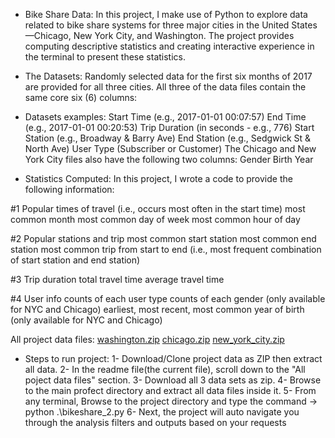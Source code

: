 - Bike Share Data:
In this project, I make use of Python to explore data related to bike share systems for three major cities in the United States—Chicago, New York City, and Washington. 
The project provides computing descriptive statistics and creating interactive experience in the terminal to present these statistics.

- The Datasets:
Randomly selected data for the first six months of 2017 are provided for all three cities. All three of the data files contain the same core six (6) columns:

- Datasets examples:
Start Time (e.g., 2017-01-01 00:07:57)
End Time (e.g., 2017-01-01 00:20:53)
Trip Duration (in seconds - e.g., 776)
Start Station (e.g., Broadway & Barry Ave)
End Station (e.g., Sedgwick St & North Ave)
User Type (Subscriber or Customer)
The Chicago and New York City files also have the following two columns:
Gender
Birth Year

- Statistics Computed:
In this project, I wrote a code to provide the following information:

#1 Popular times of travel (i.e., occurs most often in the start time)
most common month
most common day of week
most common hour of day

#2 Popular stations and trip
most common start station
most common end station
most common trip from start to end (i.e., most frequent combination of start station and end station)

#3 Trip duration
total travel time
average travel time

#4 User info
counts of each user type
counts of each gender (only available for NYC and Chicago)
earliest, most recent, most common year of birth (only available for NYC and Chicago)

All project data files:
[washington.zip](https://github.com/ManuelHany/BikeShare_Analysis/files/8839703/washington.zip)
[chicago.zip](https://github.com/ManuelHany/BikeShare_Analysis/files/8839704/chicago.zip)
[new_york_city.zip](https://github.com/ManuelHany/BikeShare_Analysis/files/8839705/new_york_city.zip)



- Steps to run project:
1- Download/Clone project data as ZIP then extract all data.
2- In the readme file(the current file), scroll down to the "All poject data files" section.
3- Download all 3 data sets as zip. 
4- Browse to the main profect directory and extract all data files inside it. 
5- From any terminal, Browse to the project directory and type the command -> python .\bikeshare_2.py
6- Next, the project will auto navigate you through the analysis filters and outputs based on your requests

